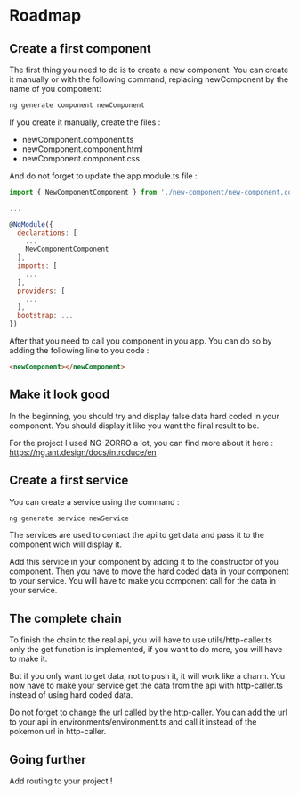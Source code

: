 # Roadmap

## Create a first component

The first thing you need to do is to create a new component. You can create it manually or with the following command, replacing newComponent by the name of you component:
```sh
ng generate component newComponent
```
If you create it manually, create the files :
* newComponent.component.ts
* newComponent.component.html
* newComponent.component.css

And do not forget to update the app.module.ts file :

```javascript
import { NewComponentComponent } from './new-component/new-component.component';

...

@NgModule({
  declarations: [
    ...
    NewComponentComponent
  ],
  imports: [
    ...
  ],
  providers: [
    ...
  ],
  bootstrap: ...
})

```

After that you need to call you component in you app. You can do so by adding the following line to you code :
```html
<newComponent></newComponent>
```
## Make it look good

In the beginning, you should try and display false data hard coded in your component. You should display it like you want the final result to be.

For the project I used NG-ZORRO a lot, you can find more about it here : https://ng.ant.design/docs/introduce/en

## Create a first service

You can create a service using the command :
```sh
ng generate service newService
```
The services are used to contact the api to get data and pass it to the component wich will display it.

Add this service in your component by adding it to the constructor of you component. Then you have to move the hard coded data in your component to your service. You will have to make you component call for the data in your service.

## The complete chain

To finish the chain to the real api, you will have to use utils/http-caller.ts only the get function is implemented, if you want to do more, you will have to make it.

But if you only want to get data, not to push it, it will work like a charm. You now have to make your service get the data from the api with http-caller.ts instead of using hard coded data.

Do not forget to change the url called by the http-caller. You can add the url to your api in environments/environment.ts and call it instead of the pokemon url in http-caller.

## Going further

Add routing to your project !

